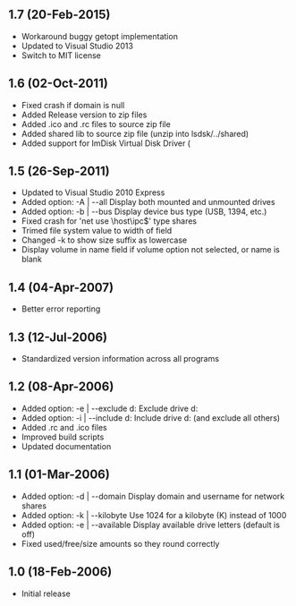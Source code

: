 ## 1.7 (20-Feb-2015)

  * Workaround buggy getopt implementation
  * Updated to Visual Studio 2013
  * Switch to MIT license

## 1.6 (02-Oct-2011)

  * Fixed crash if domain is null
  * Added Release version to zip files
  * Added .ico and .rc files to source zip file
  * Added shared lib to source zip file (unzip into lsdsk/../shared)
  * Added support for ImDisk Virtual Disk Driver (

## 1.5 (26-Sep-2011)

  * Updated to Visual Studio 2010 Express
  * Added option: -A | --all Display both mounted and unmounted drives
  * Added option: -b | --bus Display device bus type (USB, 1394, etc.)
  * Fixed crash for 'net use \\host\ipc$' type shares
  * Trimed file system value to width of field
  * Changed -k to show size suffix as lowercase
  * Display volume in name field if volume option not selected, or name is blank

## 1.4 (04-Apr-2007)

  * Better error reporting

## 1.3 (12-Jul-2006)

  * Standardized version information across all programs

## 1.2 (08-Apr-2006)

  * Added option: -e | --exclude d:  Exclude drive d:
  * Added option: -i | --include d:  Include drive d: (and exclude all others)
  * Added .rc and .ico files
  * Improved build scripts
  * Updated documentation

## 1.1 (01-Mar-2006)

  * Added option: -d | --domain Display domain and username for network shares
  * Added option: -k | --kilobyte Use 1024 for a kilobyte (K) instead of 1000
  * Added option: -e | --available Display available drive letters (default is off)
  * Fixed used/free/size amounts so they round correctly

## 1.0 (18-Feb-2006)

  * Initial release
